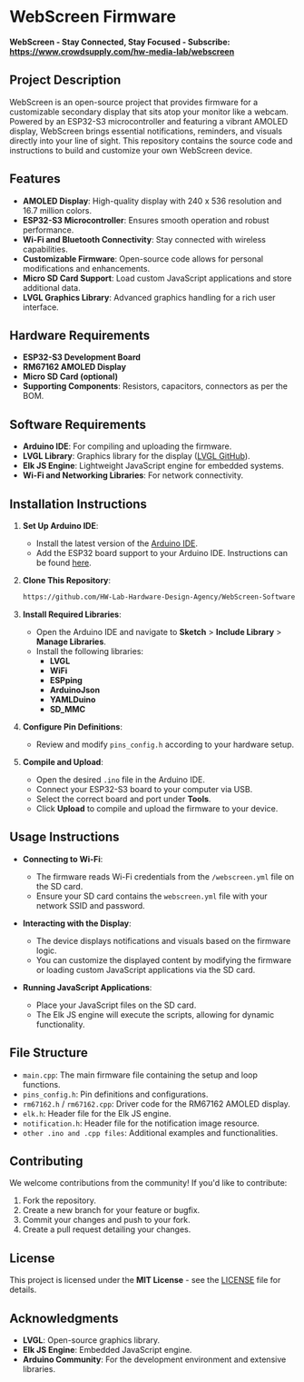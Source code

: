# WebScreen Firmware

**WebScreen - Stay Connected, Stay Focused - Subscribe: https://www.crowdsupply.com/hw-media-lab/webscreen**

## Project Description

WebScreen is an open-source project that provides firmware for a customizable secondary display that sits atop your monitor like a webcam. Powered by an ESP32-S3 microcontroller and featuring a vibrant AMOLED display, WebScreen brings essential notifications, reminders, and visuals directly into your line of sight. This repository contains the source code and instructions to build and customize your own WebScreen device.

## Features

- **AMOLED Display**: High-quality display with 240 x 536 resolution and 16.7 million colors.
- **ESP32-S3 Microcontroller**: Ensures smooth operation and robust performance.
- **Wi-Fi and Bluetooth Connectivity**: Stay connected with wireless capabilities.
- **Customizable Firmware**: Open-source code allows for personal modifications and enhancements.
- **Micro SD Card Support**: Load custom JavaScript applications and store additional data.
- **LVGL Graphics Library**: Advanced graphics handling for a rich user interface.

## Hardware Requirements

- **ESP32-S3 Development Board**
- **RM67162 AMOLED Display**
- **Micro SD Card (optional)**
- **Supporting Components**: Resistors, capacitors, connectors as per the BOM.

## Software Requirements

- **Arduino IDE**: For compiling and uploading the firmware.
- **LVGL Library**: Graphics library for the display ([LVGL GitHub](https://github.com/lvgl/lvgl)).
- **Elk JS Engine**: Lightweight JavaScript engine for embedded systems.
- **Wi-Fi and Networking Libraries**: For network connectivity.

## Installation Instructions

1. **Set Up Arduino IDE**:
   - Install the latest version of the [Arduino IDE](https://www.arduino.cc/en/software).
   - Add the ESP32 board support to your Arduino IDE. Instructions can be found [here](https://github.com/espressif/arduino-esp32/blob/master/docs/arduino-ide/boards_manager.md).

2. **Clone This Repository**:
   ```bash
   https://github.com/HW-Lab-Hardware-Design-Agency/WebScreen-Software.git
   ```

3. **Install Required Libraries**:
   - Open the Arduino IDE and navigate to **Sketch** > **Include Library** > **Manage Libraries**.
   - Install the following libraries:
     - **LVGL**
     - **WiFi**
     - **ESPping**
     - **ArduinoJson**
     - **YAMLDuino**
     - **SD_MMC**

4. **Configure Pin Definitions**:
   - Review and modify `pins_config.h` according to your hardware setup.

5. **Compile and Upload**:
   - Open the desired `.ino` file in the Arduino IDE.
   - Connect your ESP32-S3 board to your computer via USB.
   - Select the correct board and port under **Tools**.
   - Click **Upload** to compile and upload the firmware to your device.

## Usage Instructions

- **Connecting to Wi-Fi**:
  - The firmware reads Wi-Fi credentials from the `/webscreen.yml` file on the SD card.
  - Ensure your SD card contains the `webscreen.yml` file with your network SSID and password.

- **Interacting with the Display**:
  - The device displays notifications and visuals based on the firmware logic.
  - You can customize the displayed content by modifying the firmware or loading custom JavaScript applications via the SD card.

- **Running JavaScript Applications**:
  - Place your JavaScript files on the SD card.
  - The Elk JS engine will execute the scripts, allowing for dynamic functionality.

## File Structure

- `main.cpp`: The main firmware file containing the setup and loop functions.
- `pins_config.h`: Pin definitions and configurations.
- `rm67162.h` / `rm67162.cpp`: Driver code for the RM67162 AMOLED display.
- `elk.h`: Header file for the Elk JS engine.
- `notification.h`: Header file for the notification image resource.
- `other .ino and .cpp files`: Additional examples and functionalities.

## Contributing

We welcome contributions from the community! If you'd like to contribute:

1. Fork the repository.
2. Create a new branch for your feature or bugfix.
3. Commit your changes and push to your fork.
4. Create a pull request detailing your changes.

## License

This project is licensed under the **MIT License** - see the [LICENSE](LICENSE) file for details.

## Acknowledgments

- **LVGL**: Open-source graphics library.
- **Elk JS Engine**: Embedded JavaScript engine.
- **Arduino Community**: For the development environment and extensive libraries.
